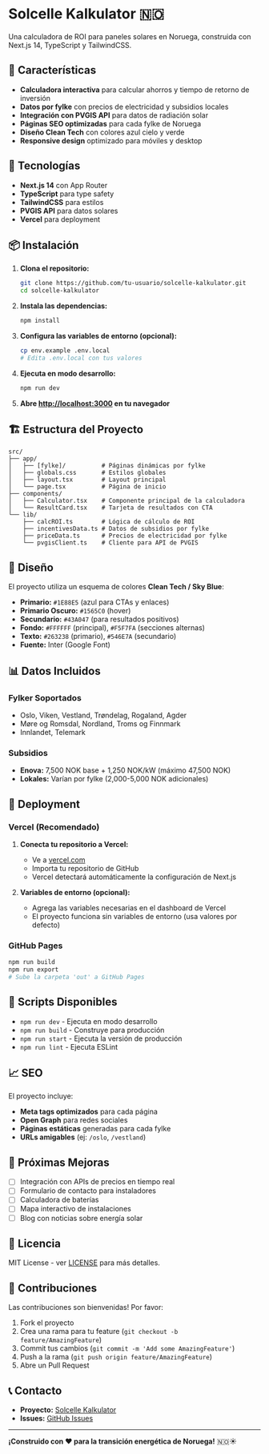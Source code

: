 # Solcelle Kalkulator 🇳🇴

Una calculadora de ROI para paneles solares en Noruega, construida con Next.js 14, TypeScript y TailwindCSS.

## 🌟 Características

- **Calculadora interactiva** para calcular ahorros y tiempo de retorno de inversión
- **Datos por fylke** con precios de electricidad y subsidios locales
- **Integración con PVGIS API** para datos de radiación solar
- **Páginas SEO optimizadas** para cada fylke de Noruega
- **Diseño Clean Tech** con colores azul cielo y verde
- **Responsive design** optimizado para móviles y desktop

## 🚀 Tecnologías

- **Next.js 14** con App Router
- **TypeScript** para type safety
- **TailwindCSS** para estilos
- **PVGIS API** para datos solares
- **Vercel** para deployment

## 📦 Instalación

1. **Clona el repositorio:**
   ```bash
   git clone https://github.com/tu-usuario/solcelle-kalkulator.git
   cd solcelle-kalkulator
   ```

2. **Instala las dependencias:**
   ```bash
   npm install
   ```

3. **Configura las variables de entorno (opcional):**
   ```bash
   cp env.example .env.local
   # Edita .env.local con tus valores
   ```

4. **Ejecuta en modo desarrollo:**
   ```bash
   npm run dev
   ```

5. **Abre [http://localhost:3000](http://localhost:3000) en tu navegador**

## 🏗️ Estructura del Proyecto

```
src/
├── app/
│   ├── [fylke]/          # Páginas dinámicas por fylke
│   ├── globals.css       # Estilos globales
│   ├── layout.tsx        # Layout principal
│   └── page.tsx          # Página de inicio
├── components/
│   ├── Calculator.tsx    # Componente principal de la calculadora
│   └── ResultCard.tsx    # Tarjeta de resultados con CTA
└── lib/
    ├── calcROI.ts        # Lógica de cálculo de ROI
    ├── incentivesData.ts # Datos de subsidios por fylke
    ├── priceData.ts      # Precios de electricidad por fylke
    └── pvgisClient.ts    # Cliente para API de PVGIS
```

## 🎨 Diseño

El proyecto utiliza un esquema de colores **Clean Tech / Sky Blue**:

- **Primario:** `#1E88E5` (azul para CTAs y enlaces)
- **Primario Oscuro:** `#1565C0` (hover)
- **Secundario:** `#43A047` (para resultados positivos)
- **Fondo:** `#FFFFFF` (principal), `#F5F7FA` (secciones alternas)
- **Texto:** `#263238` (primario), `#546E7A` (secundario)
- **Fuente:** Inter (Google Font)

## 📊 Datos Incluidos

### Fylker Soportados
- Oslo, Viken, Vestland, Trøndelag, Rogaland, Agder
- Møre og Romsdal, Nordland, Troms og Finnmark
- Innlandet, Telemark

### Subsidios
- **Enova:** 7,500 NOK base + 1,250 NOK/kW (máximo 47,500 NOK)
- **Lokales:** Varían por fylke (2,000-5,000 NOK adicionales)

## 🚀 Deployment

### Vercel (Recomendado)

1. **Conecta tu repositorio a Vercel:**
   - Ve a [vercel.com](https://vercel.com)
   - Importa tu repositorio de GitHub
   - Vercel detectará automáticamente la configuración de Next.js

2. **Variables de entorno (opcional):**
   - Agrega las variables necesarias en el dashboard de Vercel
   - El proyecto funciona sin variables de entorno (usa valores por defecto)

### GitHub Pages

```bash
npm run build
npm run export
# Sube la carpeta 'out' a GitHub Pages
```

## 🔧 Scripts Disponibles

- `npm run dev` - Ejecuta en modo desarrollo
- `npm run build` - Construye para producción
- `npm run start` - Ejecuta la versión de producción
- `npm run lint` - Ejecuta ESLint

## 📈 SEO

El proyecto incluye:
- **Meta tags optimizados** para cada página
- **Open Graph** para redes sociales
- **Páginas estáticas** generadas para cada fylke
- **URLs amigables** (ej: `/oslo`, `/vestland`)

## 🔮 Próximas Mejoras

- [ ] Integración con APIs de precios en tiempo real
- [ ] Formulario de contacto para instaladores
- [ ] Calculadora de baterías
- [ ] Mapa interactivo de instalaciones
- [ ] Blog con noticias sobre energía solar

## 📝 Licencia

MIT License - ver [LICENSE](LICENSE) para más detalles.

## 🤝 Contribuciones

Las contribuciones son bienvenidas! Por favor:

1. Fork el proyecto
2. Crea una rama para tu feature (`git checkout -b feature/AmazingFeature`)
3. Commit tus cambios (`git commit -m 'Add some AmazingFeature'`)
4. Push a la rama (`git push origin feature/AmazingFeature`)
5. Abre un Pull Request

## 📞 Contacto

- **Proyecto:** [Solcelle Kalkulator](https://github.com/tu-usuario/solcelle-kalkulator)
- **Issues:** [GitHub Issues](https://github.com/tu-usuario/solcelle-kalkulator/issues)

---

**¡Construido con ❤️ para la transición energética de Noruega!** 🇳🇴☀️